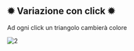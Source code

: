✹ Variazione con click ✹
----
Ad ogni click un triangolo cambierà colore

![2](https://user-images.githubusercontent.com/79697764/112561919-775c7d80-8dd6-11eb-9da1-20fcaa0dbc1f.JPG)
